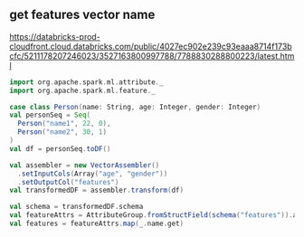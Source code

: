 ## get features vector name

https://databricks-prod-cloudfront.cloud.databricks.com/public/4027ec902e239c93eaaa8714f173bcfc/5211178207246023/3527163800997788/7788830288800223/latest.html

```scala
import org.apache.spark.ml.attribute._
import org.apache.spark.ml.feature._

case class Person(name: String, age: Integer, gender: Integer)
val personSeq = Seq(
  Person("name1", 22, 0),
  Person("name2", 30, 1)
)
val df = personSeq.toDF()

val assembler = new VectorAssembler()
  .setInputCols(Array("age", "gender"))
  .setOutputCol("features")
val transformedDF = assembler.transform(df)

val schema = transformedDF.schema
val featureAttrs = AttributeGroup.fromStructField(schema("features")).attributes.get
val features = featureAttrs.map(_.name.get)

```